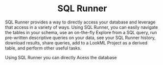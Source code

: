 
<center><h1>SQL Runner </h1></center>


SQL Runner provides a way to directly access your database and leverage that access in a variety of ways. Using SQL Runner, you can easily navigate the tables in your schema, use an on-the-fly Explore from a SQL query, run pre-written descriptive queries on your data, see your SQL Runner history, download results, share queries, add to a LookML Project as a derived table, and perform other useful tasks.


Using SQL Runner you can directly Acess the database 
<!--stackedit_data:
eyJoaXN0b3J5IjpbMTI0MDg2NDYwNiwtNTExNjI1Mzg3XX0=
-->